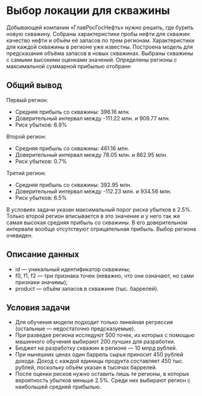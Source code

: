 # Выбор локации для скважины
Добывающей компании «ГлавРосГосНефть» нужно решить, где бурить новую скважину.
Собраны характеристики пробы нефти для скважин: качество нефти и объём её запасов по трем регионам. Характеристики для каждой скважины в регионе уже известны. 
Построена модель для предсказания объёма запасов в новых скважинах.
Выбраны скважины с самыми высокими оценками значений.
Определены регионы с максимальной суммарной прибылью отобранн

## Общий вывод
Первый регион:
- Средняя прибыль со скважины: 396.16 млн.
- Доверительный интервал между -111.22 млн. и 909.77 млн.
- Риск убытков: 6.9%

Второй регион:
- Средняя прибыль со скважины: 461.16 млн.
- Доверительный интервал между 78.05 млн. и 862.95 млн.
- Риск убытков: 0.7%

Третий регион:
- Средняя прибыль со скважины: 392.95 млн.
- Доверительный интервал между -112.23 млн. и 934.56 млн.
- Риск убытков: 6.5%
 
 В условиях задачи указан максимальный порог риска убытков в 2.5%. Только второй регион вписывается в это значение и у него так же самая высокая средняя прибыль со скважины. В его доверительном интервале вообще отсутствуют отрицательная прибыль. Выбор региона очевиден.

## Описание данных


- id — уникальный идентификатор скважины;
- f0, f1, f2 — три признака точек (неважно, что они означают, но сами признаки значимы);
- product — объём запасов в скважине (тыс. баррелей).  


## Условия задачи
- Для обучения модели подходит только линейная регрессия (остальные — недостаточно предсказуемые).
- При разведке региона исследуют 500 точек, из которых с помощью машинного обучения выбирают 200 лучших для разработки.
- Бюджет на разработку скважин в регионе — 10 млрд рублей.
- При нынешних ценах один баррель сырья приносит 450 рублей дохода. Доход с каждой единицы продукта составляет 450 тыс. рублей, поскольку объём указан в тысячах баррелей.
- После оценки рисков нужно оставить лишь те регионы, в которых вероятность убытков меньше 2.5%. Среди них выбирают регион с наибольшей средней прибылью.
